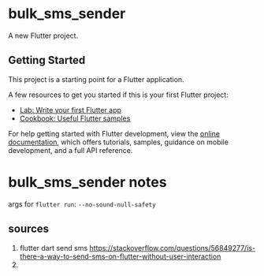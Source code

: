# bulk_sms_sender

A new Flutter project.

## Getting Started

This project is a starting point for a Flutter application.

A few resources to get you started if this is your first Flutter project:

- [Lab: Write your first Flutter app](https://docs.flutter.dev/get-started/codelab)
- [Cookbook: Useful Flutter samples](https://docs.flutter.dev/cookbook)

For help getting started with Flutter development, view the
[online documentation](https://docs.flutter.dev/), which offers tutorials,
samples, guidance on mobile development, and a full API reference.


# bulk_sms_sender notes
args for `flutter run`: `--no-sound-null-safety`

## sources
1. flutter dart send sms https://stackoverflow.com/questions/56849277/is-there-a-way-to-send-sms-on-flutter-without-user-interaction
2. 